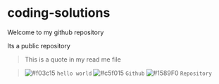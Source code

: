 # coding-solutions
<html>

    
  <body> Welcome to my github repository </body>
 
  Its a public repository <br> 
  > This is a quote in my read me file

>![#f03c15](https://placehold.co/15x15/f03c15/f03c15.png) `hello world` 
![#c5f015](https://placehold.co/15x15/c5f015/c5f015.png) `Github` 
![#1589F0](https://placehold.co/15x15/1589F0/1589F0.png) `Repository` 
</html>



